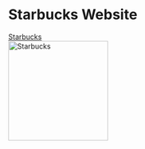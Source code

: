 # Starbucks Website
<a href="">Starbucks</a><br>
<img src="https://raw.githubusercontent.com/ParkYoungWoong/starbucks-vanilla-app/master/favicon.png" alt="Starbucks" width="200" />

